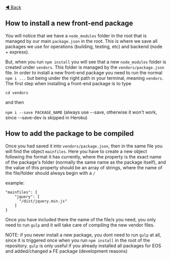 [◀️ Back](https://gitlab.com/SUSE-UIUX/eos/wikis/home#releases)


## How to install a new front-end package

You will notice that we have a `node_modules` folder in the root that is managed by our main `package.json` in the root. This is where we save all packages we use for operations (building, testing, etc) and backend (node + express).

But, when you run `npm install` you will see that a new `node_modules` folder is created under `vendors`. This folder is managed by the `vendors/package.json` file.
In order to install a new front-end package you need to run the normal `npm i ...` but being under the right path in your terminal, meaning `vendors`. The first step when installing a front-end package is to type

`cd vendors`

and then

`npm i --save PACKAGE_NAME` (always use --save, otherwise it won't work, since --save-dev is skipped in Heroku)

## How to add the package to be compiled

Once you had saved it into `vendors/package.json`, then in the same file you will find the object `mainfiles`. Here you have to create a new object following the format it has currently, where the property is the exact name of the package's folder (normally the same name as the package itself), and the value of this property should be an array of strings, where the name of the file/folder should always begin with a `/`


example:

```
"mainfiles": {
    "jquery": [
      "/dist/jquery.min.js"
    ]
}
```

Once you have included there the name of the file/s you need, you only need to run `gulp` and it will take care of compiling the new vendor files.

NOTE: if you never install a new package, you dont need to run `gulp` at all, since it is triggered once when you run `npm install` in the root of the repository. `gulp` is only useful if you already installed all packages for EOS and added/changed a FE package (development reasons)